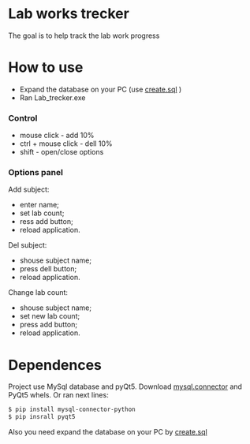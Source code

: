 # Lab works trecker

The goal is to help track the lab work progress 

# How to use

  - Expand the database on your PC (use  [create.sql](https://github.com/DianaGumar/Lab_trecker/blob/master/DAO/create.sql) )
  - Ran Lab_trecker.exe


### Control
* mouse click - add 10%
* ctrl + mouse click  - dell 10%
* shift - open/close options


### Options panel
Add subject:
- enter name;
- set lab count; 
- ress add button;
- reload application.

Del subject:
- shouse subject name;
- press dell button;
- reload application.

Change lab count:
- shouse subject name;
- set new lab count;
- press add button;
- reload application.


# Dependences
Project use MySql database and pyQt5.
Download [mysql.connector](https://dev.mysql.com/downloads/connector/python/) and PyQt5 whels. Or ran next lines:
```sh
$ pip install mysql-connector-python
$ pip insrall pyqt5
```
Also you need expand the database on your PC by  [create.sql](https://github.com/DianaGumar/Lab_trecker/blob/master/DAO/create.sql)
